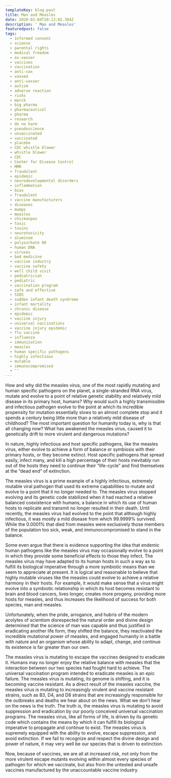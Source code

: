 ```yaml
---
templateKey: blog-post
title: Man and Measles
date: 2020-01-04T20:13:02.384Z
description: ' Man and Measles'
featuredpost: false
tags:
  - informed consent
  - science
  - parental rights
  - medical freedom
  - ex-vaxxer
  - vaccines
  - vaccination
  - anti-vax
  - vaxxed
  - anti-vaxxer
  - autism
  - adverse reaction
  - risks
  - merck
  - big pharma
  - pharmaceutical
  - pharma
  - research
  - do no harm
  - pseudoscience
  - unvaccinated
  - vaccinated
  - placebo
  - CDC whistle blower
  - whistle blower
  - CDC
  - Center for Disease Control
  - MMR
  - fraudulent
  - epidemic
  - neurodevelopmental disorders
  - inflammation
  - bias
  - fraudulent
  - vaccine manufacturers
  - diseases
  - mumps
  - measles
  - chickenpox
  - toxic
  - toxins
  - neurotoxicity
  - aluminum
  - polysorbate 80
  - human DNA
  - viruses
  - bad medicine
  - vaccine industry
  - vaccine safety
  - well child visit
  - pediatrician
  - pediatric
  - vaccination program
  - safe and effective
  - SIDS
  - sudden infant death syndrome
  - infant mortality
  - chronic disease
  - epidemic
  - vaccine injury
  - universal vaccinations
  - vaccine injury epidemic
  - flu vaccine
  - influenza
  - immunization
  - measles
  - human specific pathogens
  - highly infectious
  - mutable
  - immunocompromised
  - ''
---
```

<!--StartFragment-->

How and why did the measles virus, one of the most rapidly mutating and human specific pathogens on the planet, a single-stranded RNA virus, mutate and evolve to a point of relative genetic stability and relatively mild disease in its primary host, humans? Why would such a highly transmissible and infectious pathogen evolve to the point at which its incredible propensity for mutation essentially slows to an almost complete stop and it spends a century being little more than a relatively mild disease of childhood? The most important question for humanity today is, why is that all changing now? What has awakened the measles virus, caused it to genetically drift to more virulent and dangerous mutations?

In nature, highly infectious and host specific pathogens, like the measles virus, either evolve to achieve a form of balance or symbiosis with their primary hosts, or they become extinct. Host specific pathogens that spread easily, infect many, and kill a high percentage of their hosts inevitably run out of the hosts they need to continue their “life-cycle” and find themselves at the “dead end” of extinction.

The measles virus is a prime example of a highly infectious, extremely mutable viral pathogen that used its extreme capabilities to mutate and evolve to a point that it no longer needed to. The measles virus stopped evolving and its genetic code stabilized when it had reached a relative balanced coexistence with humans; a balance in which its use of human hosts to replicate and transmit no longer resulted in their death. Until recently, the measles virus had evolved to the point that although highly infectious, it was mostly a mild disease from which 99.9999% survived. While the 0.0001% that died from measles were exclusively those members of the population too sick, weak, and immunocompromised to stand in the balance.

Some even argue that there is evidence supporting the idea that endemic human pathogens like the measles virus may occasionally evolve to a point in which they provide some beneficial effects to those they infect. The measles virus may have adapted to its human hosts in such a way as to fulfill its biological imperative through a more symbiotic means than we seem to appreciate at present. It is logical and reasonable to believe that highly mutable viruses like the measles could evolve to achieve a relative harmony in their hosts. For example, it would make sense that a virus might evolve into a symbiotic relationship in which its host becomes resistant to brain and blood cancers, lives longer, creates more progeny, providing more hosts for measles, and thus increases the likelihood of success for both species, man and measles.

Unfortunately, when the pride, arrogance, and hubris of the modern acolytes of scientism disrespected the natural order and divine design determined that the science of man was capable and thus justified in eradicating another life form, they shifted the balance, they reactivated the incredible mutational power of measles, and engaged humanity in a battle with nature and an organism whose ability to adapt, change, and continue its existence is far greater than our own.

The measles virus is mutating to escape the vaccines designed to eradicate it. Humans may no longer enjoy the relative balance with measles that the interaction between our two species had fought hard to achieve. The universal vaccination program intended to eradicate measles is an epic failure. The measles virus is mutating, its genome is shifting, and it is becoming vaccine resistant. As a direct result of the measles vaccine, the measles virus is mutating to increasingly virulent and vaccine resistant strains, such as B3, D4, and D8 strains that are increasingly responsible for the outbreaks and deaths we hear about on the news. What we don’t hear on the news is the truth. The truth is, the measles virus is mutating to avoid suppression and eradication by our poorly conceived universal vaccination programs. The measles virus, like all forms of life, is driven by its genetic code which contains the means by which it can fulfill its biological imperative to propagate and continue to exist. The measles virus is supremely equipped with the ability to evolve, escape suppression, and avoid extinction. If we fail to recognize and respect the divine design and power of nature, it may very well be our species that is driven to extinction.

Now, because of vaccines, we are all at increased risk, not only from the more virulent escape mutants evolving within almost every species of pathogen for which we vaccinate, but also from the untested and unsafe vaccines manufactured by the unaccountable vaccine industry.

<!--EndFragment-->